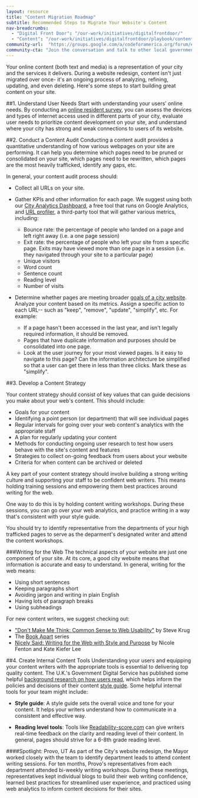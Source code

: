 ```yaml
---
layout: resource
title: "Content Migration Roadmap"
subtitle: Recommended Steps to Migrate Your Website's Content 
nav-breadcrumbs:
  - "Digital Front Door": "/our-work/initiatives/digitalfrontdoor/"
  - "Content": "/our-work/initiatives/digitalfrontdoor/playbook/content/"
community-url:	"https://groups.google.com/a/codeforamerica.org/forum/#!forum/digital-front-door"
community-cta: "Join the conversation and talk to other local government staff in our Digital Front Door community."
---
```


Your online content (both text and media) is a representation of your city and the services it delivers. During a website redesign, content isn't just migrated over once- it's an ongoing process of analyzing, refining, updating, and even deleting. Here's some steps to start building great content on your site. 

##1. Understand User Needs
Start with understanding your users’ online needs. By conducting an [online resident survey](http://www.codeforamerica.org/our-work/initiatives/digitalfrontdoor/playbook/user-needs/run-a-resident-survey.html), you can assess the devices and types of internet access used in different parts of your city, evaluate user needs to prioritize content development on your site, and understand where your city has strong and weak connections to users of its website. 

##2. Conduct a Content Audit
Conducting a content audit provides a quantitative understanding of how various webpages on your site are performing. It can help you determine which pages need to be pruned or consolidated on your site, which pages need to be rewritten, which pages are the most heavily trafficked, identify any gaps, etc. 

In general, your content audit process should: 

* Collect all URLs on your site. 
* Gather KPIs and other information for each page. We suggest using both our [City Analytics Dashboard](https://www.codeforamerica.org/apps/city-analytics-dashboard/), a free tool that runs on Google Analytics, and [URL profiler](http://urlprofiler.com/), a third-party tool that will gather various metrics, including:
	* Bounce rate: the percentage of people who landed on a page and left right away (i.e. a one page session)
	* Exit rate: the percentage of people who left your site from a specific page. Exits may have viewed more than one page in a session (i.e. they navigated through your site to a particular page)
	* Unique visitors
	* Word count
	* Sentence count
	* Reading level
	* Number of visits 
   
* Determine whether pages are meeting broader [goals of a city website](http://www.codeforamerica.org/our-work/initiatives/digitalfrontdoor/playbook/user-needs/what-should-city-website-do.html). Analyze your content based on its metrics. Assign a specific action to each URL-- such as "keep", "remove", "update", "simplify", etc. For example:
 	* If a page hasn't been accessed in the last year, and isn't legally required information, it should be removed. 
 	* Pages that have duplicate information and purposes should be consolidated into one page. 
 	* Look at the user journey for your most viewed pages. Is it easy to navigate to this page? Can the information architecture be simplified so that a user can get there in less than three clicks. Mark these as "simplify".

##3. Develop a Content Strategy 

Your content strategy should consist of key values that can guide decisions you make about your web's content. This should include: 

* Goals for your content
* Identifying a point person (or department) that will see individual pages
* Regular intervals for going over your web content's analytics with the appropriate staff
* A plan for regularly updating your content
* Methods for conducting ongoing user research to test how users behave with the site's content and features
* Strategies to collect on-going feedback from users about your website
* Criteria for when content can be archived or deleted 

A key part of your content strategy should involve building a strong writing culture and supporting your staff to be confident web writers. This means holding training sessions and empowering them best practices around writing for the web.  

One way to do this is by holding content writing workshops. During these sessions, you can go over your web analytics, and practice writing in a way that's consistent with your style guide. 

You should try to identify representative from the departments of your high trafficked pages to serve as the deparment's designated writer and attend the content workshops. 

###Writing for the Web 
The technical aspects of your website are just one component of your site. At its core, a good city website means that information is accurate and easy to understand. In general, writing for the web means:  

* Using short sentences
* Keeping paragraphs short
* Avoiding jargon and writing in plain English
* Having lots of paragraph breaks
* Using subheadings

For new content writers, we suggest checking out: 

* ["Don't Make Me Think: Common Sense to Web Usability"](http://www.indusvalley.edu.pk/library/e%20books/Don%27t%20Make%20Me%20Think%20%20A%20Common%20Sense%20Approach%20To%20Web%20Usability.pdf) by Steve Krug
* The [Book Apart](http://abookapart.com/) series 
* [Nicely Said: Writing for the Web with Style and Purpose](http://www.nicelysaid.co/) by Nicole Fenton and Kate Kiefer Lee


##4. Create Internal Content Tools
Understanding your users and equipping your content writers with the appropriate tools is essential to delivering top quality content. The U.K.'s Government Digital Service has published some helpful [background research on how users read](https://www.gov.uk/service-manual/user-centred-design/how-users-read.html
), which helps inform the policies and decisions of their content [style guide](https://www.gov.uk/guidance/style-guide/a-to-z-of-gov-uk-style). Some helpful internal tools for your team might include:

* **Style guide**: A style guide sets the overall voice and tone for your content. It helps your writers understand how to communicate in a consistent and effective way. 
		
* **Reading level tools**: Tools like [Readability-score.com](https://readability-score.com/) can give writers real-time feedback on the clarity and reading level of their content. In general, pages should strive for a 6-8th grade reading level. 

 

####Spotlight: Provo, UT
As part of the City's website redesign, the Mayor worked closely with the team to identify department leads to attend content writing sessions. For ten months, Provo's representatives from each department attended bi-weekly writing workshops. During these meetings, representatives kept individual blogs to build their web writing confidence, learned best practices for streamlined user experience, and practiced using web analytics to inform content decisions for their sites. 




